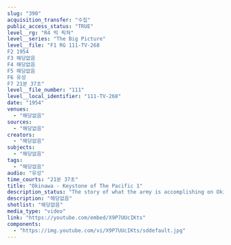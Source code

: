 ```yaml
---
slug: "390"
acquisition_transfer: "수집"
public_access_status: "TRUE"
level__rg: "R4 빅 픽쳐"
level__series: "The Big Picture"
level__file: "F1 RG 111-TV-268
F2 1954
F3 해당없음
F4 해당없음
F5 해당없음
F6 유성
F7 21분 37초"
level__file_number: "111"
level__local_identifier: "111-TV-268"
date: "1954"
venues: 
  - "해당없음"
sources: 
  - "해당없음"
creators: 
  - "해당없음"
subjects: 
  - "해당없음"
tags: 
  - "해당없음"
audio: "유성"
time_courts: "21분 37초"
title: "Okinawa - Keystone of The Pacific 1"
description_status: "The story of what the army is accomplishing on Okinawa and the strategic value of that advanced base."
description: "해당없음"
shotlist: "해당없음"
media_type: "video"
link: "https://youtube.com/embed/X9P7UUcIKts"
components: 
  - "https://img.youtube.com/vi/X9P7UUcIKts/sddefault.jpg"
---
```

